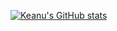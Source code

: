 [![Keanu's GitHub stats](http://github-profile-summary-cards.vercel.app/api/cards/stats?username=keanureano&theme=github_dark)](https://github.com/keanureano/)
